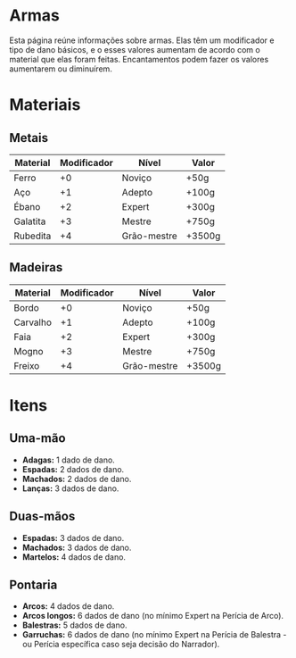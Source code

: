 # Armas

Esta página reúne informações sobre armas. Elas têm um modificador e tipo de dano básicos, e o esses valores aumentam de acordo com o material que elas foram feitas. Encantamentos podem fazer os valores aumentarem ou diminuírem.

# Materiais
## Metais
|Material|Modificador|Nível|Valor
|---|---|---|---|
|Ferro|+0|Noviço|+50g|
|Aço|+1|Adepto|+100g|
|Ébano|+2|Expert|+300g|
|Galatita|+3|Mestre|+750g|
|Rubedita|+4|Grão-mestre|+3500g|

## Madeiras
|Material|Modificador|Nível|Valor
|---|---|---|---|
|Bordo|+0|Noviço|+50g|
|Carvalho|+1|Adepto|+100g|
|Faia|+2|Expert|+300g|
|Mogno|+3|Mestre|+750g|
|Freixo|+4|Grão-mestre|+3500g|

# Itens
## Uma-mão
* **Adagas:** 1 dado de dano.
* **Espadas:** 2 dados de dano.
* **Machados:** 2 dados de dano.
* **Lanças:** 3 dados de dano.
## Duas-mãos
* **Espadas:** 3 dados de dano.
* **Machados:** 3 dados de dano.
* **Martelos:** 4 dados de dano.
## Pontaria
* **Arcos:** 4 dados de dano.
* **Arcos longos:** 6 dados de dano (no mínimo Expert na Perícia de Arco).
* **Balestras:** 5 dados de dano.
* **Garruchas:** 6 dados de dano (no mínimo Expert na Perícia de Balestra - ou Perícia específica caso seja decisão do Narrador).
